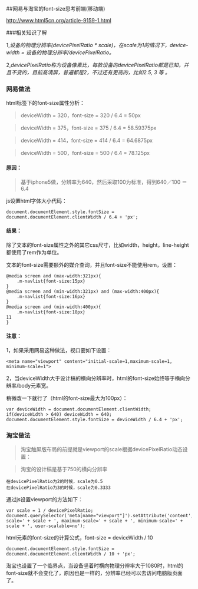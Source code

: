 ##网易与淘宝的font-size思考前端(移动端)

http://www.html5cn.org/article-9159-1.html

###相关知识了解

1,*设备的物理分辨率(devicePixelRatio * scale)，在scale为1的情况下，device-width = 设备的物理分辨率/devicePixelRatio。* 

2,*devicePixelRatio称为设备像素比，每款设备的devicePixelRatio都是已知，并且不变的，目前高清屏，普遍都是2，不过还有更高的，比如2.5, 3 等 。*

### 网易做法

html标签下的font-size属性分析：

> deviceWidth = 320，font-size = 320 / 6.4 = 50px

> deviceWidth = 375，font-size = 375 / 6.4 = 58.59375px

> deviceWidth = 414，font-size = 414 / 6.4 = 64.6875px

> deviceWidth = 500，font-size = 500 / 6.4 = 78.125px

#### 原因：

> 基于iphone5做，分辨率为640，然后采取100为标准，得到640／100 ＝ 6.4

js设置html字体大小代码：

	document.documentElement.style.fontSize = document.documentElement.clientWidth / 6.4 + 'px';

#### 结果：

除了文本的font-size属性之外的其它css尺寸，比如width，height，line-height都使用了rem作为单位。

文本的font-size需要额外的媒介查询，并且font-size不能使用rem，设置：

	@media screen and (max-width:321px){
	    .m-navlist{font-size:15px}
	}
	@media screen and (min-width:321px) and (max-width:400px){
	    .m-navlist{font-size:16px}
	}
	@media screen and (min-width:400px){
	    .m-navlist{font-size:18px}
	11
	}

#### 注意：
1，如果采用网易这种做法，视口要如下设置：

	<meta name="viewport" content="initial-scale=1,maximum-scale=1, minimum-scale=1">

2，当deviceWidth大于设计稿的横向分辨率时，html的font-size始终等于横向分辨率/body元素宽。

稍微改一下就行了（html的font-size最大为100px）：

	var deviceWidth = document.documentElement.clientWidth;
	if(deviceWidth > 640) deviceWidth = 640;
	document.documentElement.style.fontSize = deviceWidth / 6.4 + 'px';

	
### 淘宝做法

> 淘宝触屏版布局的前提就是viewport的scale根据devicePixelRatio动态设置：

> 淘宝的设计稿是基于750的横向分辨率

	在devicePixelRatio为2的时候，scale为0.5
	在devicePixelRatio为3的时候，scale为0.3333
	
通过js设置viewport的方法如下：

	var scale = 1 / devicePixelRatio;
	document.querySelector('meta[name="viewport"]').setAttribute('content','initial-scale=' + scale + ', maximum-scale=' + scale + ', minimum-scale=' + scale + ', user-scalable=no');

html元素的font-size的计算公式，font-size = deviceWidth / 10

	document.documentElement.style.fontSize = document.documentElement.clientWidth / 10 + 'px';
	
淘宝也设置了一个临界点，当设备竖着时横向物理分辨率大于1080时，html的font-size就不会变化了，原因也是一样的，分辨率已经可以去访问电脑版页面了。	
	
	


